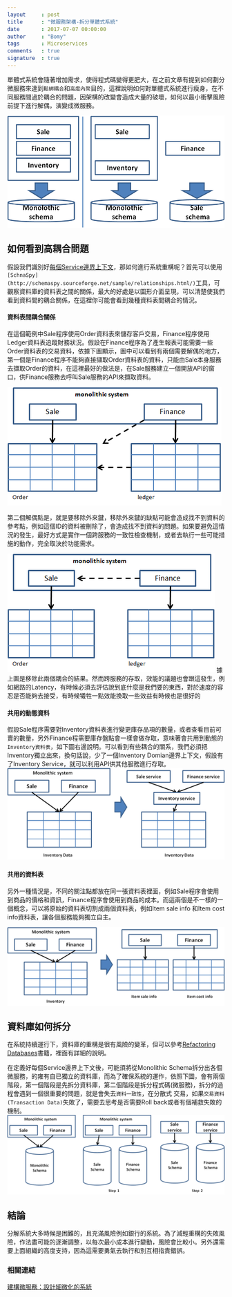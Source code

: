 ```yaml
---
layout     : post
title      : "微服務架構-拆分單體式系統"
date       : 2017-07-07 00:00:00
author     : "Bomy"
tags       : Microservices
comments   : true
signature  : true
---
```

單體式系統會隨著增加需求，使得程式碼變得更肥大，在之前文章有提到如何劃分微服務來達到`鬆綁耦合`和`高度內聚`目的，這裡說明如何對單體式系統進行瘦身，在不同服務間過於耦合的問題，因架構的改變會造成大量的破壞，如何以最小衝擊風險前提下進行解偶，演變成微服務。

<div style="text-align:center"><img src="/public/image/Microservices_from_a_monolith.png" /></div>

## 如何看到高耦合問題
假設我們識別好[每個Service邊界上下文](http://bomy.github.io/2017/02/11/Microservices-Bounded-Context/)，那如何進行系統重構呢？首先可以使用`[SchnaSpy](http://schemaspy.sourceforge.net/sample/relationships.html/)`工具，可觀察資料庫的資料表之間的關係，最大的好處是以圖形介面呈現，可以清楚使我們看到資料間的耦合關係，在這裡你可能會看到幾種資料表間耦合的情況。


#### **資料表間耦合關係**
在這個範例中Sale程序使用Order資料表來儲存客戶交易，Finance程序使用Ledger資料表追蹤財務狀況。假設在Finance程序為了產生報表可能需要一些Order資料表的交易資料，依據下圖顯示，圖中可以看到有兩個需要解偶的地方，第一個是Finance程序不能夠直接擷取Order資料表的資料，只能由Sale本身服務去擷取Order的資料，在這裡最好的做法是，在Sale服務建立一個開放API的窗口，供Finance服務去呼叫Sale服務的API來擷取資料。

![Alt text](/public/image/Foreign_Key_Examples.png)

第二個解偶點是，就是要移除外來鍵，移除外來鍵的缺點可能會造成找不到資料的參考點，例如這個ID的資料被刪除了，會造成找不到資料的問題。如果要避免這情況的發生，最好方式是實作一個跨服務的一致性檢查機制，或者去執行一些可能措施的動作，完全取決於功能需求。

![Alt text](/public/image/Remove-foreign_Key_Examples.png)
據上圖是移除此兩個耦合的結果。然而跨服務的存取，效能的議題也會跟這發生，例如網路的Latency，有時候必須去評估說到底什麼是我們要的東西，對於速度的容忍是否能夠去接受，有時候犧牲一點效能換取一些效益有時候也是很好的

#### **共用的動態資料**
假設Sale程序需要對Inventory資料表進行變更庫存品項的數量，或者查看目前可賣的數量，另外Finance程需要庫存盤點會一樣會做存取，意味著會共用到動態的`Inventory資料表`，如下圖右邊說明。可以看到有些耦合的關系，我們必須把Inventory獨立出來，換句話說，少了一個Inventory Domian邊界上下文，假設有了Inventory Service，就可以利用API供其他服務進行存取。
![Alt text](/public/image/shardrecord.png)

####  **共用的資料表**
另外一種情況是，不同的關注點都放在同一張資料表裡面，例如Sale程序會使用到商品的價格和資訊，Finance程序會使用到商品的成本。而這兩個是不一樣的一個概念，可以將原始的資料表切割成兩個資料表，例如Item sale info 和Item cost info資料表，讓各個服務能夠獨立自主。

![Alt text](/public/image/split_table.png)

## 資料庫如何拆分
在系統持續運行下，資料庫的重構是很有風險的變革，但可以參考[Refactoring Databases]( https://martinfowler.com/books/refactoringDatabases.html)書籍，裡面有詳細的說明。

在定義好每個Service邊界上下文後，可能須將從Monolithic Schema拆分出各個微服務，的雍有自已獨立的資料庫，而為了確保系統的運作，依照下圖，會有兩個階段，第一個階段是先拆分資料庫，第二個階段是拆分程式碼(微服務)，拆分的過程會遇到一個很重要的問題，就是會失去`資料一致性`，在分散式
交易，如果`交易資料(Transaction Data)`失敗了，需要去思考是否需要Roll back或者有個補救失敗的機制。
![Alt text](/public/image/Microservices_splite_database.png)

## 結論
分解系統大多時候是困難的，且充滿風險例如銀行的系統。為了減輕重構的失敗風險，作法盡可能的逐漸調整，以每次最小成本進行變動，風險會比較小。另外還需要上面組織的高度支持，因為這需要勇氣去執行和別互相指責錯誤。

### 相關連結
[建構微服務：設計細微化的系統](http://www.books.com.tw/products/0010719805)
